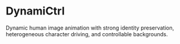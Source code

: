 # DynamiCtrl
Dynamic human image animation with strong identity preservation, heterogeneous character driving, and controllable backgrounds.
